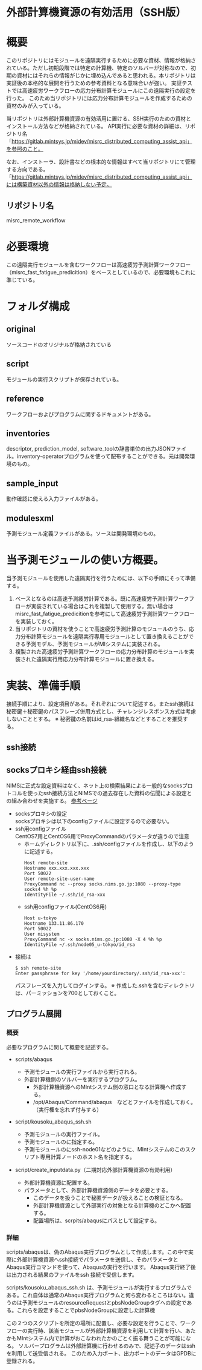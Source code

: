 # 外部計算機資源の有効活用（SSH版）

# 概要
このリポジトリにはモジュールを遠隔実行するために必要な資材、情報が格納されている。ただし初期段階では特定の計算機、特定のソルバーが対称なので、初期の資材にはそれらの情報がじかに埋め込んであると思われる。本リポジトリは実証後の本格的な展開を行うための参考資料となる意味合いが強い。
実証テストでは高速疲労ワークフローの応力分布計算モジュールにこの遠隔実行の設定を行った。
このため当リポジトリには応力分布計算モジュールを作成するための資材のみが入っている。

当リポジトリは外部計算機資源の有効活用に置ける、SSH実行のための資材とインストール方法などが格納されている。
API実行に必要な資材の詳細は、リポジトリ名「https://gitlab.mintsys.jp/midev/misrc_distributed_computing_assist_api」を参照のこと。

なお、インストーラ、設計書などの根本的な情報はすべて当リポジトリにて管理する方向である。「https://gitlab.mintsys.jp/midev/misrc_distributed_computing_assist_api」には構築資材以外の情報は格納しない予定。

## リポジトリ名
misrc_remote_workflow

# 必要環境
この遠隔実行モジュールを含むワークフローは高速疲労予測計算ワークフロー（misrc_fast_fatigue_predicition）をベースとしているので、必要環境もこれに準じている。

# フォルダ構成
## original
ソースコードのオリジナルが格納されている

## script
モジュールの実行スクリプトが保存されている。

## reference
ワークフローおよびプログラムに関するドキュメントがある。

## inventories
descriptor, prediction_model, software_toolの辞書単位の出力JSONファイル。inventory-operatorプログラムを使って配布することができる。元は開発環境のもの。

## sample_input
動作確認に使える入力ファイルがある。

## modulesxml
予測モジュール定義ファイルがある。ソースは開発環境のもの。

# 当予測モジュールの使い方概要。
当予測モジュールを使用した遠隔実行を行うためには、以下の手順にそって準備する。
1. ベースとなるのは高速予測疲労計算である。既に高速疲労予測計算ワークフローが実装されている場合はこれを複製して使用する。無い場合はmisrc_fast_fatigue_predicitionを参考にして高速疲労予測計算ワークフローを実装しておく。
2. 当リポジトリの資材を使うことで高速疲労予測計算のモジュールのうち、応力分布計算モジュールを遠隔実行専用モジュールとして置き換えることができる予測モデル、予測モジュールがMIシステムに実装される。
3. 複製された高速疲労予測計算ワークフローの応力分布計算のモジュールを実装された遠隔実行用応力分布計算モジュールに置き換える。

# 実装、準備手順
接続手順により、設定項目がある。それぞれについて記述する。またssh接続は秘密鍵＋秘密鍵のパスフレーズ併用方式とし、チャレンジレスポンス方式は考慮しないこととする。
※ 秘密鍵の名前はid_rsa-組織名などとすることを推奨する。

## ssh接続
## socksプロキシ経由ssh接続
NIMSに正式な設定資料はなく、ネット上の検索結果による一般的なsocksプロトコルを使ったssh接続方法とNIMSでの過去存在した資料の伝聞による設定との組み合わせを実施する。
[参考ページ](https://blog.ymyzk.com/2013/10/ssh-over-socks-https/)
* socksプロキシの設定  
  socksプロキシは以下のconfigファイルに設定するので必要ない。
* ssh用configファイル  
  CentOS7用とCentOS6用でProxyCommandのパラメータが違うので注意  
  + ホームディレクトリ以下に、.ssh/configファイルを作成し、以下のように記述する。
    ```
    Host remote-site
    Hostname xxx.xxx.xxx.xxx
    Port 50022
    User remote-site-user-name 
    ProxyCommand nc --proxy socks.nims.go.jp:1080 --proxy-type socks4 %h %p
    IdentityFile ~/.ssh/id_rsa-xxx
    ```
  + ssh用configファイル(CentOS6用)
    ```
    Host u-tokyo
    Hostname 133.11.86.170
    Port 50022
    User misystem
    ProxyCommand nc -x socks.nims.go.jp:1080 -X 4 %h %p
    IdentityFile ~/.ssh/node05_u-tokyo/id_rsa
    ```
* 接続は
  ```
  $ ssh remote-site
  Enter passphrase for key '/home/yourdirectory/.ssh/id_rsa-xxx':
  ```
  パスフレーズを入力してログインする。 
  ※ 作成した.sshを含むディレクトリは、パーミッションを700としておくこと。

## プログラム展開
### 概要
必要なプログラムに関して概要を記述する。

* scripts/abaqus
  + 予測モジュールの実行ファイルから実行される。
  + 外部計算機側のソルバーを実行するプログラム。 
    - 外部計算機資源へのMIntシステム側の窓口となる計算機へ作成する。
    - /opt/Abaqus/Command/abaqus　などとファイルを作成しておく。（実行権を忘れず付与する）
* script/kousoku_abaqus_ssh.sh
  + 予測モジュールの実行ファイル。
  + 予測モジュールの<objectPath>に指定する。
  + 予測モジュールの<resourceRequest><pbsNodeGroup>にssh-node01などのように、MIntシステムのこのスクリプト専用計算ノードのホスト名を指定する。

* script/create_inputdata.py（二期対応外部計算機資源の有効利用）
  + 外部計算機資源に配置する。
  + パラメータとして、外部計算機資源側のデータを必要とする。
    - このデータを扱うことで秘匿データが扱えることの検証となる。
    - 外部計算機資源として外部実行の対象となる計算機のどこかへ配置する。
    - 配置場所は、scrpits/abaqusにパスとして設定する。

### 詳細

scripts/abaqusは、偽のAbaqus実行プログラムとして作成します。この中で実際に外部計算機資源へssh接続でパラメータを送信し、そのパラメータとAbaqus実行コマンドを使って、Abaqusの実行を行います。
Abaqus実行終了後は出力される結果のファイルをssh 接続で受信します。

scripts/kousoku_abaqus_ssh.sh は、予測モジュールが実行するプログラムである。これ自体は通常のAbaqus実行プログラムと何ら変わるところはない。違うのは予測モジュールのresourceRequestとpbsNodeGroupタグへの設定である。これらを設定することでpbsNodeGroupに設定した計算機

この２つのスクリプトを所定の場所に配置し、必要な設定を行うことで、ワークフローの実行時、該当モジュールが外部計算機資源を利用して計算を行い、あたかもMIntシステム内で計算がおこなわれたかのごとく振る舞うことが可能になる。
ソルバープログラムは外部計算機に行わせるのみで、記述子のデータはsshを利用して送受信される。
このため入力ポート、出力ポートのデータはGPDBに登録される。

